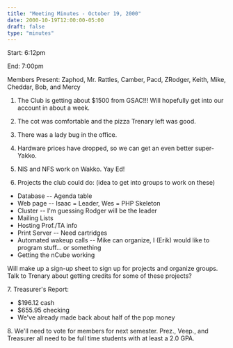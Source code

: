 ```yaml
---
title: "Meeting Minutes - October 19, 2000"
date: 2000-10-19T12:00:00-05:00
draft: false
type: "minutes"
---
```


Start: 6:12pm </p><p>
End: 7:00pm </p><p>
Members Present: Zaphod, Mr. Rattles, Camber, Pacd, ZRodger, Keith, Mike, Cheddar, Bob, and Mercy </p><p>
1. The Club is getting about $1500 from GSAC!!!  Will hopefully get into our account in about a week. </p><p>
2. The cot was comfortable and the pizza Trenary left was good. </p><p>
3. There was a lady bug in the office. </p><p>
4. Hardware prices have dropped, so we can get an even better super-Yakko. </p><p>
5. NIS and NFS work on Wakko. Yay Ed! </p><p>
6. Projects the club could do: (idea to get into groups to work on these) </p><p>
<ul> <li>Database -- Agenda table</li> <li>Web page -- Isaac = Leader, Wes = PHP Skeleton</li> <li>Cluster -- I'm guessing Rodger will be the leader</li> <li>Mailing Lists</li> <li>Hosting Prof./TA info</li> <li>Print Server -- Need cartridges</li> <li>Automated wakeup calls -- Mike can organize, I (Erik) would like to program stuff... or something</li> <li>Getting the nCube working</li> </ul> </p><p>
Will make up a sign-up sheet to sign up for projects and organize groups.  Talk to Trenary about getting credits for some of these projects? </p><p>
7. Treasurer's Report: </p><p>
<ul> <li>$196.12 cash</li> <li>$655.95 checking</li> <li>We've already made back about half of the pop money</li> </ul> </p><p>
8. We'll need to vote for members for next semester.  Prez., Veep., and Treasurer all need to be full time students with at least a 2.0 GPA. </p><p>
</p>
